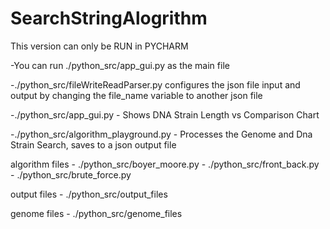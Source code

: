 # SearchStringAlogrithm

This version can only be RUN in PYCHARM

-You can run ./python_src/app_gui.py as the main file

-./python_src/fileWriteReadParser.py configures the json file input and output by changing the file_name variable to another json file

-./python_src/app_gui.py
	- Shows DNA Strain Length vs Comparison Chart

-./python_src/algorithm_playground.py
	- Processes the Genome and Dna Strain Search, saves to a json output file
	
algorithm files
	- ./python_src/boyer_moore.py
	- ./python_src/front_back.py
	- ./python_src/brute_force.py

output files
	- ./python_src/output_files

genome files
	- ./python_src/genome_files
